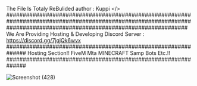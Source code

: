 
The File Is Totaly ReBulided 
author : Kuppi </>
#######################################################################################################################################################################
We Are Providing Hosting & Developing
Discord Server : https://discord.gg/7jqjQk6wvx
##############################################################
Hosting Section!!
FiveM 
Mta
MINECRAFT
Samp
Bots
Etc.!!
##############################################################

![Screenshot (428)](https://github.com/EndOfficial/iconic-hosting-/assets/107322156/12e653aa-a6d1-4ec4-b4ec-9d9cc8fd3817)
